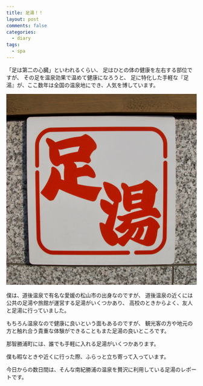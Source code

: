 ```yaml
---
title: 足湯！！
layout: post
comments: false
categories:
  - diary
tags:
  - spa
---
```

「足は第二の心臓」といわれるくらい、
足はひとの体の健康を左右する部位ですが、
その足を温泉効果で温めて健康になろうと、
足に特化した手軽な『足湯』が、ここ数年は全国の温泉地にでき、人気を博しています。

![足湯][1]

僕は、道後温泉で有名な愛媛の松山市の出身なのですが、
道後温泉の近くには公共の足湯や旅館が運営する足湯がいくつかあり、
高校のときからよく、友人と足湯に行っていました。

もちろん温泉なので健康に良いという面もあるのですが、
観光客の方や地元の方と触れ合う貴重な体験ができることもまた足湯の良いところです。

那智勝浦町には、誰でも手軽に入れる足湯がいくつかあります。

僕も暇なときや近くに行った際、ふらっと立ち寄って入っています。

今日からの数日間は、そんな南紀勝浦の温泉を贅沢に利用している足湯のレポートです。


 [1]: /img/uploads/2009/09/foot-spa.jpg
